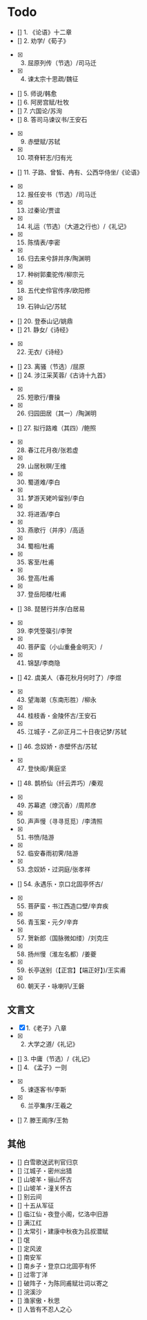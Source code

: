 # Todo

- [] 1. 《论语》十二章
- [] 2. 劝学/《荀子》
- [x] 3. 屈原列传（节选）/司马迁
- [x] 4. 谏太宗十思疏/魏征
- [] 5. 师说/韩愈
- [] 6. 阿房宫赋/杜牧
- [] 7. 六国论/苏洵
- [] 8. 答司马谏议书/王安石
- [x] 9. 赤壁赋/苏轼
- [x] 10. 项脊轩志/归有光
- [] 11. 子路、曾皙、冉有、公西华侍坐/《论语》
- [x] 12. 报任安书（节选）/司马迁
- [x] 13. 过秦论/贾谊
- [x] 14. 礼运（节选）（大道之行也）/《礼记》
- [x] 15. 陈情表/李密
- [x] 16. 归去来兮辞并序/陶渊明
- [x] 17. 种树郭橐驼传/柳宗元
- [x] 18. 五代史伶官传序/欧阳修
- [x] 19. 石钟山记/苏轼
- [] 20. 登泰山记/姚鼎
- [] 21. 静女/《诗经》
- [x] 22. 无衣/《诗经》
- [] 23. 离骚（节选）/屈原
- [] 24. 涉江采芙蓉/《古诗十九首》
- [x] 25. 短歌行/曹操
- [x] 26. 归园田居（其一）/陶渊明
- [] 27. 拟行路难（其四）/鲍照
- [x] 28. 春江花月夜/张若虚
- [x] 29. 山居秋暝/王维
- [x] 30. 蜀道难/李白
- [x] 31. 梦游天姥吟留别/李白
- [x] 32. 将进酒/李白
- [x] 33. 燕歌行（并序）/高适
- [x] 34. 蜀相/杜甫
- [x] 35. 客至/杜甫
- [x] 36. 登高/杜甫
- [x] 37. 登岳阳楼/杜甫
- [] 38. 琵琶行并序/白居易
- [x] 39. 李凭箜篌引/李贺
- [x] 40. 菩萨蛮（小山重叠金明灭）/
- [x] 41. 锦瑟/李商隐
- [] 42. 虞美人（春花秋月何时了）/李煜
- [x] 43. 望海潮（东南形胜）/柳永
- [x] 44. 桂枝香・金陵怀古/王安石
- [x] 45. 江城子・乙卯正月二十日夜记梦/苏轼
- [] 46. 念奴娇・赤壁怀古/苏轼
- [x] 47. 登快阁/黄庭坚
- [] 48. 鹊桥仙（纤云弄巧）/秦观
- [x] 49. 苏幕遮（燎沉香）/周邦彦
- [x] 50. 声声慢（寻寻觅觅）/李清照
- [x] 51. 书愤/陆游
- [x] 52. 临安春雨初霁/陆游
- [x] 53. 念奴娇・过洞庭/张孝祥
- [] 54. 永遇乐・京口北固亭怀古/
- [x] 55. 菩萨蛮・书江西造口壁/辛弃疾
- [x] 56. 青玉案・元夕/辛弃
- [x] 57. 贺新郎（国脉微如缕）/刘克庄
- [x] 58. 扬州慢（淮左名都）/姜夔
- [x] 59. 长亭送别（【正宫】【端正好】)/王实甫
- [x] 60. 朝天子・咏喇叭/王磐

## 文言文

- [x] 1.《老子》八章
- [x] 2. 大学之道/《礼记》
- [] 3. 中庸（节选）/《礼记》
- [] 4. 《孟子》一则
- [x] 5. 谏逐客书/李斯
- [x] 6. 兰亭集序/王羲之
- [] 7. 滕王阁序/王勃

## 其他

- [] 白雪歌送武判官归京
- [] 江城子・密州出猎
- [] 山坡羊・骊山怀古
- [] 山坡羊・潼关怀古
- [] 别云间
- [] 十五从军征
- [] 临江仙・夜登小阁，忆洛中旧游
- [] 满江红
- [] 太常引・建康中秋夜为吕叔潜赋
- [] 氓
- [] 定风波
- [] 南安军
- [] 南乡子・登京口北固亭有怀
- [] 过零丁洋
- [] 破阵子・为陈同甫赋壮词以寄之
- [] 浣溪沙
- [] 渔家傲・秋思
- [] 人皆有不忍人之心
